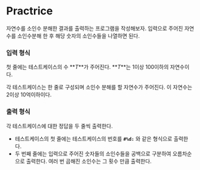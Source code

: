 # Practrice

자연수를 소인수 분해한 결과를 출력하는 프로그램을 작성해보자. 입력으로 주어진 자연수를 소인수분해 한 후 해당 숫자의 소인수들을 나열하면 된다.

### **입력 형식**

첫 줄에는 테스트케이스의 수 **_T_**가 주어진다. **_T_**는 1이상 100이하의 자연수이다.

각 테스트케이스는 한 줄로 구성되며 소인수 분해를 할 자연수가 주어진다. 이 자연수는 2이상 10억이하이다.

### **출력 형식**

각 테스트케이스에 대한 정답을 두 줄씩 출력한다.

- 테스트케이스의 첫 줄에는 테스트케이스의 번호를 **`#%d:`** 와 같은 형식으로 출력한다.
- 두 번째 줄에는 입력으로 주어진 숫자들의 소인수들을 공백으로 구분하여 오름차순으로 출력한다. 여러 번 곱해진 소인수는 그 횟수 만큼 출력한다.
